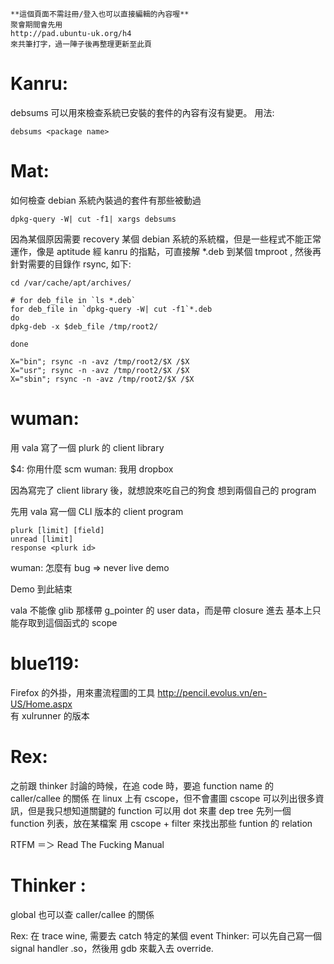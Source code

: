     **這個頁面不需註冊/登入也可以直接編輯的內容喔**
    聚會期間會先用 
    http://pad.ubuntu-uk.org/h4 
    來共筆打字，過一陣子後再整理更新至此頁



# Kanru:

debsums 可以用來檢查系統已安裝的套件的內容有沒有變更。
用法:


    debsums <package name>


# Mat:


如何檢查 debian 系統內裝過的套件有那些被動過

    dpkg-query -W| cut -f1| xargs debsums


因為某個原因需要 recovery 某個 debian 系統的系統檔，但是一些程式不能正常運作，像是 aptitude
經 kanru 的指點，可直接解 *.deb 到某個 tmproot , 然後再針對需要的目錄作 rsync, 如下:

    cd /var/cache/apt/archives/
    
    # for deb_file in `ls *.deb`
    for deb_file in `dpkg-query -W| cut -f1`*.deb
    do 
    dpkg-deb -x $deb_file /tmp/root2/
    
    done
    
    X="bin"; rsync -n -avz /tmp/root2/$X /$X
    X="usr"; rsync -n -avz /tmp/root2/$X /$X
    X="sbin"; rsync -n -avz /tmp/root2/$X /$X


# wuman:

用 vala 寫了一個 plurk 的 client library

$4: 你用什麼 scm
wuman: 我用 dropbox

因為寫完了 client library 後，就想說來吃自己的狗食
想到兩個自己的 program

先用 vala 寫一個 CLI 版本的 client program


    plurk [limit] [field]
    unread [limit]
    response <plurk id>

 
wuman: 怎麼有 bug 
=> never live demo

Demo 到此結束

vala 不能像 glib 那樣帶 g_pointer 的 user data，而是帶 closure 進去
基本上只能存取到這個函式的 scope

# blue119:

Firefox 的外掛，用來畫流程圖的工具
<http://pencil.evolus.vn/en-US/Home.aspx>  
有 xulrunner 的版本

# Rex:

之前跟 thinker 討論的時候，在追 code 時，要追 function name 的 caller/callee  的關係
在 linux 上有 cscope，但不會畫圖
cscope 可以列出很多資訊，但是我只想知道關鍵的 function
可以用 dot  來畫 dep tree
先列一個 function  列表，放在某檔案
用 cscope + filter 來找出那些 funtion 的 relation

RTFM ＝＞ Read The Fucking Manual

# Thinker :

global  也可以查 caller/callee 的關係

Rex: 在 trace wine, 需要去 catch 特定的某個 event
Thinker: 可以先自己寫一個 signal handler .so，然後用 gdb 來載入去 override.